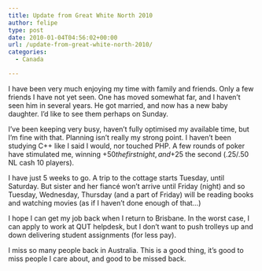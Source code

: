 ```yaml
---
title: Update from Great White North 2010
author: felipe
type: post
date: 2010-01-04T04:56:02+00:00
url: /update-from-great-white-north-2010/
categories:
  - Canada

---
```

I have been very much enjoying my time with family and friends. Only a few friends I have not yet seen. One has moved somewhat far, and I haven&#8217;t seen him in several years. He got married, and now has a new baby daughter. I&#8217;d like to see them perhaps on Sunday.

I&#8217;ve been keeping very busy, haven&#8217;t fully optimised my available time, but I&#8217;m fine with that. Planning isn&#8217;t really my strong point. I haven&#8217;t been studying C++ like I said I would, nor touched PHP. A few rounds of poker have stimulated me, winning +$50 the first night, and +$25 the second (.25/.50 NL cash 10 players).

I have just 5 weeks to go. A trip to the cottage starts Tuesday, until Saturday. But sister and her fiancé won&#8217;t arrive until Friday (night) and so Tuesday, Wednesday, Thursday (and a part of Friday) will be reading books and watching movies (as if I haven&#8217;t done enough of that&#8230;)

I hope I can get my job back when I return to Brisbane. In the worst case, I can apply to work at QUT helpdesk, but I don&#8217;t want to push trolleys up and down delivering student assignments (for less pay).

I miss so many people back in Australia. This is a good thing, it&#8217;s good to miss people I care about, and good to be missed back.